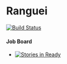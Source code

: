 # Ranguei

[![Build Status](https://travis-ci.org/leosilvadev/ranguei.svg?branch=master)](https://travis-ci.org/leosilvadev/ranguei)

#### Job Board 
- [![Stories in Ready](https://badge.waffle.io/leosilvadev/ranguei.png?label=ready&title=Ready)](http://waffle.io/leosilvadev/ranguei)
